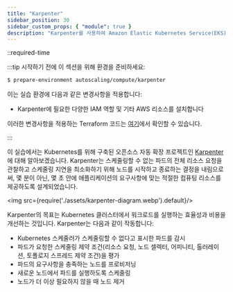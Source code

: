```yaml
---
title: "Karpenter"
sidebar_position: 30
sidebar_custom_props: { "module": true }
description: "Karpenter를 사용하여 Amazon Elastic Kubernetes Service(EKS)의 컴퓨팅을 자동으로 관리합니다."
---
```

::required-time

:::tip 시작하기 전에
이 섹션을 위해 환경을 준비하세요:

```bash
$ prepare-environment autoscaling/compute/karpenter
```

이는 실습 환경에 다음과 같은 변경사항을 적용합니다:

- Karpenter에 필요한 다양한 IAM 역할 및 기타 AWS 리소스를 설치합니다

이러한 변경사항을 적용하는 Terraform 코드는 [여기](https://github.com/VAR::MANIFESTS_OWNER/VAR::MANIFESTS_REPOSITORY/tree/VAR::MANIFESTS_REF/manifests/modules/autoscaling/compute/karpenter/.workshop/terraform)에서 확인할 수 있습니다.

:::

이 실습에서는 Kubernetes를 위해 구축된 오픈소스 자동 확장 프로젝트인 [Karpenter](https://github.com/aws/karpenter)에 대해 알아보겠습니다. Karpenter는 스케줄링할 수 없는 파드의 전체 리소스 요청을 관찰하고 스케줄링 지연을 최소화하기 위해 노드를 시작하고 종료하는 결정을 내림으로써, 몇 분이 아닌, 몇 초 안에 애플리케이션의 요구사항에 맞는 적절한 컴퓨팅 리소스를 제공하도록 설계되었습니다.

<img src={require('./assets/karpenter-diagram.webp').default}/>

Karpenter의 목표는 Kubernetes 클러스터에서 워크로드를 실행하는 효율성과 비용을 개선하는 것입니다. Karpenter는 다음과 같이 작동합니다:

- Kubernetes 스케줄러가 스케줄링할 수 없다고 표시한 파드를 감시
- 파드가 요청한 스케줄링 제약 조건(리소스 요청, 노드 셀렉터, 어피니티, 톨러레이션, 토폴로지 스프레드 제약 조건)을 평가
- 파드의 요구사항을 충족하는 노드를 프로비저닝
- 새로운 노드에서 파드를 실행하도록 스케줄링
- 노드가 더 이상 필요하지 않을 때 노드 제거
